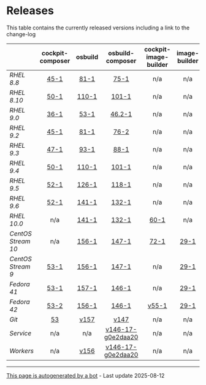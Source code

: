 # Releases
This table contains the currently released versions including a link to the change-log

|       | cockpit-composer | osbuild | osbuild-composer | cockpit-image-builder | image-builder |
|-------|:------------------:|:---------:|:------------------:|:-----------------------:|:---------------:|
| *RHEL 8.8* | [45-1](https://github.com/osbuild/cockpit-composer/releases/tag/45) | [81-1](https://github.com/osbuild/osbuild/releases/tag/v81) | [75-1](https://github.com/osbuild/osbuild-composer/releases/tag/v75) | n/a | n/a |
| *RHEL 8.10* | [50-1](https://github.com/osbuild/cockpit-composer/releases/tag/50) | [110-1](https://github.com/osbuild/osbuild/releases/tag/v110) | [101-1](https://github.com/osbuild/osbuild-composer/releases/tag/v101) | n/a | n/a |
| *RHEL 9.0* | [36-1](https://github.com/osbuild/cockpit-composer/releases/tag/36) | [53-1](https://github.com/osbuild/osbuild/releases/tag/v53) | [46.2-1](https://github.com/osbuild/osbuild-composer/releases/tag/v46.2) | n/a | n/a |
| *RHEL 9.2* | [45-1](https://github.com/osbuild/cockpit-composer/releases/tag/45) | [81-1](https://github.com/osbuild/osbuild/releases/tag/v81) | [76-2](https://github.com/osbuild/osbuild-composer/releases/tag/v76) | n/a | n/a |
| *RHEL 9.3* | [47-1](https://github.com/osbuild/cockpit-composer/releases/tag/47) | [93-1](https://github.com/osbuild/osbuild/releases/tag/v93) | [88-1](https://github.com/osbuild/osbuild-composer/releases/tag/v88) | n/a | n/a |
| *RHEL 9.4* | [50-1](https://github.com/osbuild/cockpit-composer/releases/tag/50) | [110-1](https://github.com/osbuild/osbuild/releases/tag/v110) | [101-1](https://github.com/osbuild/osbuild-composer/releases/tag/v101) | n/a | n/a |
| *RHEL 9.5* | [52-1](https://github.com/osbuild/cockpit-composer/releases/tag/52) | [126-1](https://github.com/osbuild/osbuild/releases/tag/v126) | [118-1](https://github.com/osbuild/osbuild-composer/releases/tag/v118) | n/a | n/a |
| *RHEL 9.6* | [52-1](https://github.com/osbuild/cockpit-composer/releases/tag/52) | [141-1](https://github.com/osbuild/osbuild/releases/tag/v141) | [132-1](https://github.com/osbuild/osbuild-composer/releases/tag/v132) | n/a | n/a |
| *RHEL 10.0* | n/a | [141-1](https://github.com/osbuild/osbuild/releases/tag/v141) | [132-1](https://github.com/osbuild/osbuild-composer/releases/tag/v132) | [60-1](https://github.com/osbuild/image-builder-frontend/releases/tag/v60) | n/a |
| *CentOS Stream 10* | n/a | [156-1](https://github.com/osbuild/osbuild/releases/tag/v156) | [147-1](https://github.com/osbuild/osbuild-composer/releases/tag/v147) | [72-1](https://github.com/osbuild/image-builder-frontend/releases/tag/v72) | [29-1](https://github.com/osbuild/image-builder-cli/releases/tag/v29) |
| *CentOS Stream 9* | [53-1](https://github.com/osbuild/cockpit-composer/releases/tag/53) | [156-1](https://github.com/osbuild/osbuild/releases/tag/v156) | [147-1](https://github.com/osbuild/osbuild-composer/releases/tag/v147) | n/a | [29-1](https://github.com/osbuild/image-builder-cli/releases/tag/v29) |
| *Fedora 41* | [53-1](https://github.com/osbuild/cockpit-composer/releases/tag/53) | [157-1](https://github.com/osbuild/osbuild/releases/tag/v157) | [146-1](https://github.com/osbuild/osbuild-composer/releases/tag/v146) | n/a | [29-1](https://github.com/osbuild/image-builder-cli/releases/tag/v29) |
| *Fedora 42* | [53-2](https://github.com/osbuild/cockpit-composer/releases/tag/53) | [156-1](https://github.com/osbuild/osbuild/releases/tag/v156) | [146-1](https://github.com/osbuild/osbuild-composer/releases/tag/v146) | [v55-1](https://github.com/osbuild/image-builder-frontend/releases/tag/v55) | [29-1](https://github.com/osbuild/image-builder-cli/releases/tag/v29) |
| *Git* | [53](https://github.com/osbuild/cockpit-composer/releases/tag/53) | [v157](https://github.com/osbuild/osbuild/releases/tag/v157) | [v147](https://github.com/osbuild/osbuild-composer/releases/tag/v147) | n/a | n/a |
| *Service* | n/a | n/a | [v146-17-g0e2daa20](https://github.com/osbuild/osbuild-composer/compare/v146-17-g0e2daa20...main) | n/a | n/a |
| *Workers* | n/a | [v156](https://github.com/osbuild/osbuild/compare/v156...main) | [v146-17-g0e2daa20](https://github.com/osbuild/osbuild-composer/compare/v146-17-g0e2daa20...main) | n/a | n/a |

---

[This page is autogenerated by a bot](https://gitlab.cee.redhat.com/osbuild/guides-bot/-/blob/main/release_overview.py) - Last update 2025-08-12
